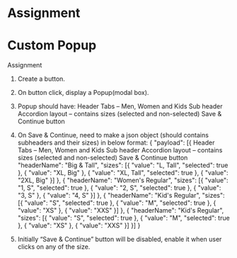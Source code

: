 # Assignment
# Custom Popup
Assignment
1. Create a button.
2. On button click, display a Popup(modal box).
3. Popup should have:
  Header
  Tabs – Men, Women and Kids
  Sub header
  Accordion layout – contains sizes (selected and non-selected)
  Save & Continue button
  
4. On Save & Continue, need to make a json object (should contains subheaders and their sizes) in below format:
{
"payload": [{
Header
Tabs – Men, Women and Kids
Sub header
Accordion layout – contains sizes (selected and non-selected)
Save & Continue button
"headerName": "Big & Tall",
"sizes": [{
"value": "L, Tall",
"selected": true
}, {
"value": "XL, Big"
}, {
"value": "XL, Tall",
"selected": true
}, {
"value": "2XL, Big"
}]
}, {
"headerName": "Women's Regular",
"sizes": [{
"value": "1, S",
"selected": true
}, {
"value": "2, S",
"selected": true
}, {
"value": "3, S"
}, {
"value": "4, S"
}]
}, {
"headerName": "Kid's Regular",
"sizes": [{
"value": "S",
"selected": true
}, {
"value": "M",
"selected": true
}, {
"value": "XS"
}, {
"value": "XXS"
}]
}, {
"headerName": "Kid's Regular",
"sizes": [{
"value": "S",
"selected": true
}, {
"value": "M",
"selected": true
}, {
"value": "XS"
}, {
"value": "XXS"
}]
}]
}
5. Initially “Save & Continue” button will be disabled, enable it when user clicks
on any of the size.
